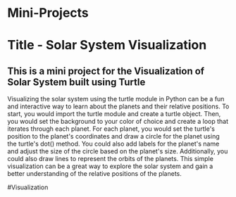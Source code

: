# Mini-Projects
# Title - Solar System Visualization

## This is a mini project for the Visualization of Solar System built using Turtle

Visualizing the solar system using the turtle module in Python can be a fun and interactive way to learn about the planets and their relative positions.
To start, you would import the turtle module and create a turtle object. 
Then, you would set the background to your color of choice and create a loop that iterates through each planet. For each planet,
you would set the turtle's position to the planet's coordinates and draw a circle for the planet using the turtle's dot() method.
You could also add labels for the planet's name and adjust the size of the circle based on the planet's size. Additionally,
you could also draw lines to represent the orbits of the planets. 
This simple visualization can be a great way to explore the solar system and gain a better understanding of the relative positions of the planets.

#Visualization





